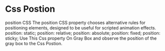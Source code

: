 # Css Postion
position
CSS
The position CSS property chooses alternative rules for positioning elements, designed to be useful for scripted animation effects.
position: static;
position: relative;
position: absolute;
position: fixed;
position: sticky;
Use This Css property On Gray Box and observe the position of the gray box to the Css Postion.
